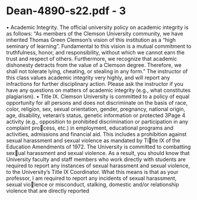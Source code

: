 # Dean-4890-s22.pdf - 3

• Academic Integrity. The official university policy on academic integrity is as follows: “As
members of the Clemson University community, we have inherited Thomas Green Clemson’s
vision of this institution as a “high seminary of learning”. Fundamental to this vision is
a mutual commitment to truthfulness, honor, and responsibility, without which we cannot
earn the trust and respect of others. Furthermore, we recognize that academic dishonesty
detracts from the value of a Clemson degree. Therefore, we shall not tolerate lying, cheating,
or stealing in any form.” The instructor of this class values academic integrity very highly,
and will report any infractions for further disciplinary action. Please ask the instructor if you
have any questions on matters of academic integrity (e.g., what constitutes plagiarism).
• Title IX. Clemson University is committed to a policy of equal opportunity for all persons
and does not discriminate on the basis of race, color, religion, sex, sexual orientation, gender,
pregnancy, national origin, age, disability, veteran’s status, genetic information or protected
3Page 4
activity (e.g., opposition to prohibited discrimination or participation in any complaint process, etc.) in employment, educational programs and activities, admissions and financial aid.
This includes a prohibition against sexual harassment and sexual violence as mandated by Title IX of the Education Amendments of 1972. The University is committed to combatting sexual harassment and sexual violence. As a result, you should know that University faculty and
staff members who work directly with students are required to report any instances of sexual
harassment and sexual violence, to the University’s Title IX Coordinator. What this means is
that as your professor, I am required to report any incidents of sexual harassment, sexual violence or misconduct, stalking, domestic and/or relationship violence that are directly reported